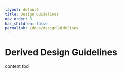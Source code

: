 ```yaml
---
layout: default
title: Design Guidelines
nav_order: 3
has_children: false
permalink: /docs/designGuidelines
---
```


# Derived Design Guidelines
content tbd
